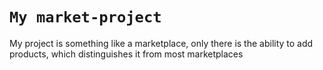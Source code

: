 # `My market-project`


My project is something like a marketplace, only there is the ability to add products, which distinguishes it from most marketplaces
